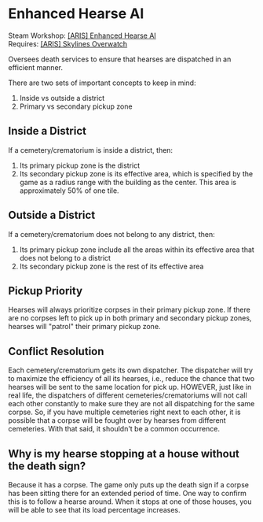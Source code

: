 # Enhanced Hearse AI
Steam Workshop: [[ARIS] Enhanced Hearse AI](http://steamcommunity.com/sharedfiles/filedetails/?id=433249875)  
Requires: [[ARIS] Skylines Overwatch](https://github.com/arislancrescent/CS-SkylinesOverwatch)

Oversees death services to ensure that hearses are dispatched in an efficient manner.

There are two sets of important concepts to keep in mind: 

1. Inside vs outside a district
2. Primary vs secondary pickup zone

## Inside a District
If a cemetery/crematorium is inside a district, then:

1. Its primary pickup zone is the district
2. Its secondary pickup zone is its effective area, which is specified by the game as a radius range with the building as the center. This area is approximately 50% of one tile.

## Outside a District
If a cemetery/crematorium does not belong to any district, then:

1. Its primary pickup zone include all the areas within its effective area that does not belong to a district
2. Its secondary pickup zone is the rest of its effective area

## Pickup Priority
Hearses will always prioritize corpses in their primary pickup zone. If there are no corpses left to pick up in both primary and secondary pickup zones, hearses will "patrol" their primary pickup zone.

## Conflict Resolution
Each cemetery/crematorium gets its own dispatcher. The dispatcher will try to maximize the efficiency of all its hearses, i.e., reduce the chance that two hearses will be sent to the same location for pick up. HOWEVER, just like in real life, the dispatchers of different cemeteries/crematoriums will not call each other constantly to make sure they are not all dispatching for the same corpse. So, if you have multiple cemeteries right next to each other, it is possible that a corpse will be fought over by hearses from different cemeteries. With that said, it shouldn't be a common occurrence.

## Why is my hearse stopping at a house without the death sign?
Because it has a corpse. The game only puts up the death sign if a corpse has been sitting there for an extended period of time. One way to confirm this is to follow a hearse around. When it stops at one of those houses, you will be able to see that its load percentage increases.
